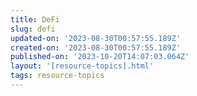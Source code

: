 ```yaml
---
title: DeFi
slug: defi
updated-on: '2023-08-30T00:57:55.189Z'
created-on: '2023-08-30T00:57:55.189Z'
published-on: '2023-10-20T14:07:03.064Z'
layout: '[resource-topics].html'
tags: resource-topics
---
```



